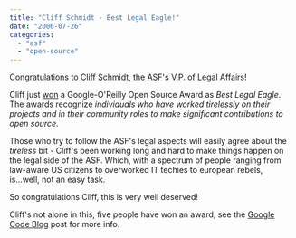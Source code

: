 ```yaml
---
title: "Cliff Schmidt - Best Legal Eagle!"
date: "2006-07-26"
categories: 
  - "asf"
  - "open-source"
---
```


Congratulations to [Cliff Schmidt](http://people.apache.org/~cliffs/), the [ASF](http://apache.org/foundation)'s V.P. of Legal Affairs!

Cliff just [won](http://google-code-updates.blogspot.com/2006/07/and-winners-are.html) a Google-O'Reilly Open Source Award as _Best Legal Eagle_. The awards recognize _individuals who have worked tirelessly on their projects and in their community roles to make significant contributions to open source_.

Those who try to follow the ASF's legal aspects will easily agree about the _tireless_ bit - Cliff's been working long and hard to make things happen on the legal side of the ASF. Which, with a spectrum of people ranging from law-aware US citizens to overworked IT techies to european rebels, is...well, not an easy task.

So congratulations Cliff, this is very well deserved!

Cliff's not alone in this, five people have won an award, see the [Google Code Blog](http://google-code-updates.blogspot.com/2006/07/and-winners-are.html) post for more info.
